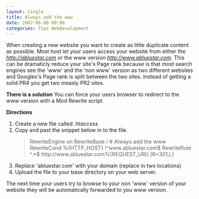 ```yaml
---
layout: single
title: Always add the www
date: 2007-06-08 09:00
categories: Tips WebDevelopment
---
```

When creating a new website you want to create as little duplicate content as possible. Most host let your users access your website from either the <em>http://abluestar.com</em> or the www version <em>http://www.abluestar.com</em>. This can be dramaticly reduce your site's Page rank because is that most search engines see the 'www' and the 'non www' version as two different websites and Googles's Page rank is split between the two sites. Instead of getting a solid PR4 you get two measly PR2 sites.

<strong>There is a solution</strong>
You can force your users browser to redirect to the www version with a Mod Rewrite script.

<strong>Directions </strong>
<ol>
	<li>Create a new file called <em>.htaccess</em></li>
	<li>Copy and past the snippet below in to the file.
<blockquote> RewriteEngine on
RewriteBase /
# Always add the www
RewriteCond %{HTTP_HOST} !^www.abluestar.com$
RewriteRule ^.*$ http://www.abluestar.com%{REQUEST_URI} [R=301,L]</blockquote>
</li>
	<li>Replace 'abluestar.com' with your domain (replace in two locations)</li>
	<li>Upload the file to your base directory on your web server.</li>
</ol>
The next time your users try to browse to your non 'www' version of your website they will be automatically forwarded to you  www version.
